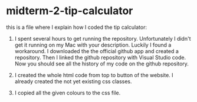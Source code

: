 # midterm-2-tip-calculator

this is a file where I explain how I coded the tip calculator:

1. I spent several hours to get running the repository. Unfortunately I didn't get it running on my Mac with your description. Luckily I found a workaround. I downloaded the the official github app and created a repository. Then I linked the github repository with Visual Studio code. Now you should see all the history of my code on the github repository.

2. I created the whole html code from top to button of the website. I already created the not yet existing css classes.

3. I copied all the given colours to the css file.
